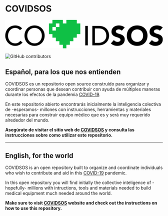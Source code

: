 # COVIDSOS

![COVIDSOS](./covidsos.png)

![GitHub contributors](https://img.shields.io/github/contributors/covidsosmx/covidsos)

## Español, para los que nos entienden

COVIDSOS es un repositorio open source construído para organizar y coordinar personas que desean contribuir con ayuda de múltiples maneras durante los efectos de la pandemia [COVID-19](https://www.who.int/es/emergencies/diseases/novel-coronavirus-2019).

En este repositorio abierto encontrarás inicialmente la inteligencia colectiva de -esperamos- millones con instrucciones, herramientas y materiales necesarias para construir equipo médico que es y será muy requerido alrededor del mundo.

**Asegúrate de visitar el sitio web de [COVIDSOS](https://covidsos.mx/es/) y
 consulta las instrucciones sobre como utilizar este repositorio.** 

---

## English, for the world

COVIDSOS is an open repository built to organize and coordinate individuals who wish to contribute and aid in this [COVID-19](https://www.who.int/emergencies/diseases/novel-coronavirus-2019) pandemic. 

In this open repository you will find initially the collective inteligence of -hopefully- millions with intructions, tools and materials needed to build medical equipment much needed around the world.

**Make sure to visit [COVIDSOS](https://covidsos.mx/en/) website and check out
 the instructions on how to use this repository.** 

